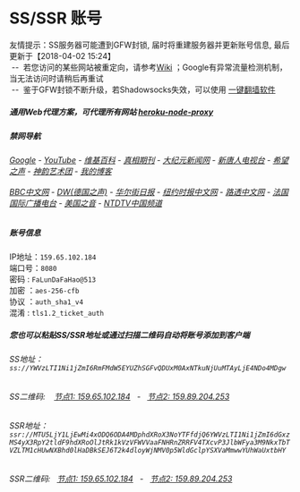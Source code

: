# SS/SSR 账号 

友情提示：SS服务器可能遭到GFW封锁, 届时将重建服务器并更新账号信息, 最后更新于【2018-04-02 15:24】
<br/>&nbsp;--&nbsp; 若您访问的某些网站被重定向，请参考[Wiki](https://github.com/gfw-breaker/ssr-accounts/wiki) ；Google有异常流量检测机制，当无法访问时请稍后再重试
<br/>&nbsp;--&nbsp; 鉴于GFW封锁不断升级，若Shadowsocks失效，可以使用 [一键翻墙软件](https://github.com/gfw-breaker/nogfw/blob/master/README.md)

##### 通用Web代理方案，可代理所有网站 [heroku-node-proxy](https://github.com/gfw-breaker/heroku-node-proxy#--end--) 

##### 禁网导航

######  [Google](https://hidden-mesa-45076.herokuapp.com/proxy/https://www.google.com/search?q=425事件) - [YouTube](https://git.io/vxNPj) - [维基百科](https://hidden-mesa-45076.herokuapp.com/proxy/https://zh.wikipedia.org/wiki/喬高-麥塔斯調查報告)  - [真相期刊](https://hidden-mesa-45076.herokuapp.com/proxy/http://qikan.minghui.org/display.aspx?category_id=3&zhuanti_id=2) - [大纪元新闻网](https://hidden-mesa-45076.herokuapp.com/proxy/http://www.epochtimes.com/) - [新唐人电视台](https://hidden-mesa-45076.herokuapp.com/proxy/http://www.ntdtv.com/) - [希望之声](https://hidden-mesa-45076.herokuapp.com/proxy/http://soundofhope.org/) - [神韵艺术团](https://hidden-mesa-45076.herokuapp.com/proxy/http://www.ntdtv.com/xtr/gb/prog673.html) - [我的博客](https://hidden-mesa-45076.herokuapp.com/proxy/http://truth.atspace.eu/)<br/> <br/> [BBC中文网](https://hidden-mesa-45076.herokuapp.com/proxy/http://www.bbc.com/zhongwen/simp) - [DW(德国之声)](https://hidden-mesa-45076.herokuapp.com/proxy/http://www.dw.com/zh/在线报导/s-9058?&zhongwen=simp) - [华尔街日报](https://hidden-mesa-45076.herokuapp.com/proxy/https://cn.wsj.com/zh-hans) - [纽约时报中文网](https://hidden-mesa-45076.herokuapp.com/proxy/https://cn.nytimes.com/) - [路透中文网](https://hidden-mesa-45076.herokuapp.com/proxy/https://cn.reuters.com/) - [法国国际广播电台](https://hidden-mesa-45076.herokuapp.com/proxy/http://cn.rfi.fr/) - [美国之音](https://hidden-mesa-45076.herokuapp.com/proxy/https://www.voachinese.com/) - [NTDTV中国频道](https://git.io/vxShq)


##### 账号信息
IP地址：`159.65.102.184`  
端口号：`8080`  
密码  : `FaLunDaFaHao@513`  
加密  ：`aes-256-cfb`  
协议  ：`auth_sha1_v4`  
混淆  : `tls1.2_ticket_auth`  

##### 您也可以粘贴SS/SSR地址或通过扫描二维码自动将账号添加到客户端

######  SS地址： `ss://YWVzLTI1Ni1jZmI6RmFMdW5EYUZhSGFvQDUxM0AxNTkuNjUuMTAyLjE4NDo4MDgw`   
######  SS二维码: &nbsp;&nbsp; <a href="http://159.65.102.184/info/ss.html" target="_blank">节点1: 159.65.102.184</a> &nbsp;&nbsp;-&nbsp;&nbsp; <a href="http://159.89.204.253/info/ss.html" target="_blank">节点2: 159.89.204.253</a>

######  SSR地址： `ssr://MTU5LjY1LjEwMi4xODQ6ODA4MDphdXRoX3NoYTFfdjQ6YWVzLTI1Ni1jZmI6dGxzMS4yX3RpY2tldF9hdXRoOlJtRk1kVzVFWVVaaFNHRnZRRFV4TXcvP3JlbWFya3M9NkxTbTVZLTM1cHUwNXBhd0lHaDBkSEJ6T2k4dloyWjNMV0p5WldGclpYSXVaMmwwYUhWaUxtbHY`     
######  SSR二维码: &nbsp;&nbsp;<a href="http://159.65.102.184/info/ssr.html" target="_blank">节点1: 159.65.102.184</a> &nbsp;&nbsp;-&nbsp;&nbsp; <a href="http://159.89.204.253/info/ssr.html" target="_blank">节点2: 159.89.204.253</a>


